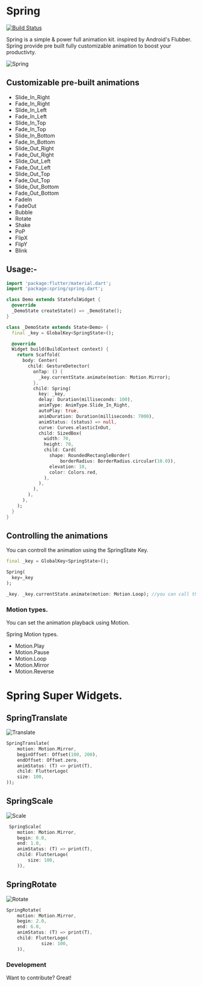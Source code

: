 # Spring

[![Build Status](https://travis-ci.org/joemccann/dillinger.svg?branch=master)](https://travis-ci.org/joemccann/dillinger)

Spring is a simple & power full animation kit. inspired by Android's Flubber.
Spring provide pre built fully customizable animation to boost your productivty.

![Spring](https://github.com/KaushickSArgekar/spring/blob/master/doc/spring.gif)

## Customizable pre-built animations
  -  Slide_In_Right
  -  Fade_In_Right
  -  Slide_In_Left
  -  Fade_In_Left
  -  Slide_In_Top
  -  Fade_In_Top
  -  Slide_In_Bottom
  -  Fade_In_Bottom
  -  Slide_Out_Right
  -  Fade_Out_Right
  -  Slide_Out_Left
  -  Fade_Out_Left
  -  Slide_Out_Top
  -  Fade_Out_Top
  -  Slide_Out_Bottom
  -  Fade_Out_Bottom
  -  FadeIn
  -  FadeOut
  -  Bubble
  -  Rotate
  -  Shake
  -  PoP
  -  FlipX
  -  FlipY
  -  Blink

## Usage:-

``` dart
import 'package:flutter/material.dart';
import 'package:spring/spring.dart';

class Demo extends StatefulWidget {
  @override
  _DemoState createState() => _DemoState();
}

class _DemoState extends State<Demo> {
  final _key = GlobalKey<SpringState>();

  @override
  Widget build(BuildContext context) {
    return Scaffold(
      body: Center(
        child: GestureDetector(
          onTap: () {
            _key.currentState.animate(motion: Motion.Mirror);
          },
          child: Spring(
            key: _key,
            delay: Duration(milliseconds: 100),
            animType: AnimType.Slide_In_Right,
            autoPlay: true,
            animDuration: Duration(milliseconds: 7000),
            animStatus: (status) => null,
            curve: Curves.elasticInOut,
            child: SizedBox(
              width: 70,
              height: 70,
              child: Card(
                shape: RoundedRectangleBorder(
                    borderRadius: BorderRadius.circular(10.0)),
                elevation: 10,
                color: Colors.red,
              ),
            ),
          ),
        ),
      ),
    );
  }
}
```

## Controlling the animations

You can controll the animation using the SpringState Key.

``` dart
final _key = GlobalKey<SpringState>();

Spring(
  key=_key
);

_key. _key.currentState.animate(motion: Motion.Loop); //you can call this on button click or inside methods.

```

### Motion types.
You can set the animation playback using Motion.

Spring Motion types.
*  Motion.Play
*  Motion.Pause
*  Motion.Loop
*  Motion.Mirror
*  Motion.Reverse

# Spring Super Widgets.

## SpringTranslate

![Translate](https://github.com/KaushickSArgekar/spring/blob/master/doc/translate.gif)

``` dart
SpringTranslate(
    motion: Motion.Mirror,
    beginOffset: Offset(100, 200),
    endOffset: Offset.zero,
    animStatus: (T) => print(T),
    child: FlutterLogo(
    size: 100,
));
```
## SpringScale

![Scale](https://github.com/KaushickSArgekar/spring/blob/master/doc/scale.gif)

``` dart
 SpringScale(
    motion: Motion.Mirror,
    begin: 0.0,
    end: 1.0,
    animStatus: (T) => print(T),
    child: FlutterLogo(
        size: 100,
    )),
```

## SpringRotate
![Rotate](https://github.com/KaushickSArgekar/spring/blob/master/doc/rotate.gif)


``` dart
SpringRotate(
    motion: Motion.Mirror,
    begin: 2.0,
    end: 6.0,
    animStatus: (T) => print(T),
    child: FlutterLogo(
             size: 100,
    )),
```


### Development

Want to contribute? Great!
